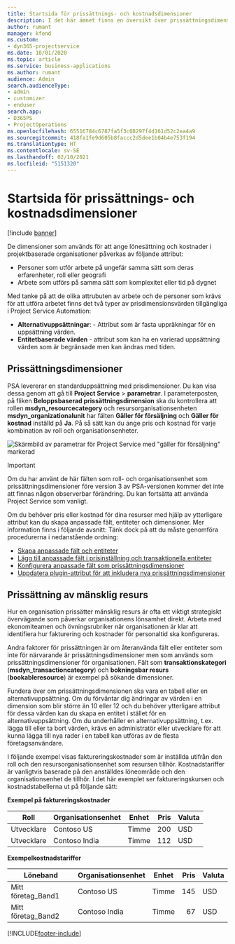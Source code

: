```yaml
---
title: Startsida för prissättnings- och kostnadsdimensioner
description: I det här ämnet finns en översikt över prissättningsdimensioner.
author: rumant
manager: kfend
ms.custom:
- dyn365-projectservice
ms.date: 10/01/2020
ms.topic: article
ms.service: business-applications
ms.author: rumant
audience: Admin
search.audienceType:
- admin
- customizer
- enduser
search.app:
- D365PS
- ProjectOperations
ms.openlocfilehash: 65516784c6787fa5f3c08297f4d161d52c2ea4a9
ms.sourcegitcommit: 418fa1fe9d605b8faccc2d5dee1b04b4e753f194
ms.translationtype: HT
ms.contentlocale: sv-SE
ms.lasthandoff: 02/10/2021
ms.locfileid: "5151320"
---
```

# <a name="pricing-and-costing-dimensions-home-page"></a>Startsida för prissättnings- och kostnadsdimensioner

[!include [banner](../includes/psa-now-project-operations.md)]

De dimensioner som används för att ange lönesättning och kostnader i projektbaserade organisationer påverkas av följande attribut:

- Personer som utför arbete på ungefär samma sätt som deras erfarenheter, roll eller geografi
- Arbete som utförs på samma sätt som komplexitet eller tid på dygnet

Med tanke på att de olika attrubuten av arbete och de personer som krävs för att utföra arbetet finns det två typer av prisdimensionsvärden tillgängliga i Project Service Automation: 

- **Alternativuppsättningar**: - Attribut som är fasta uppräkningar för en uppsättning värden.
- **Entitetbaserade värden** - attribut som kan ha en varierad uppsättning värden som är begränsade men kan ändras med tiden.

## <a name="pricing-dimensions"></a>Prissättningsdimensioner

PSA levererar en standarduppsättning med prisdimensioner. Du kan visa dessa genom att gå till **Project Service** > **parametrar**. I parameterposten, på fliken **Beloppsbaserad prissättningsdimension** ska du kontrollera att rollen **msdyn_resourcecategory** och resursorganisationsenheten **msdyn_organizationalunit** har fälten **Gäller för försäljning** och **Gäller för kostnad** inställd på **Ja**. På så sätt kan du ange pris och kostnad för varje kombination av roll och organisationsenheter.

![Skärmbild av parametrar för Project Service med "gäller för försäljning" markerad](media/PS-OOB-parameters.png)

> [!IMPORTANT]
> Om du har använt de här fälten som roll- och organisationsenhet som prissättningsdimensioner före version 3 av PSA-versionen kommer det inte att finnas någon observerbar förändring. Du kan fortsätta att använda Project Service som vanligt. 

Om du behöver pris eller kostnad för dina resurser med hjälp av ytterligare attribut kan du skapa anpassade fält, entiteter och dimensioner. Mer information finns i följande avsnitt: Tänk dock på att du måste genomföra procedurerna i nedanstående ordning:

- [Skapa anpassade fält och entiteter](create-custom-fields-entities.md)
- [Lägg till anpassade fält i prisinställning och transaktionella entiteter](field-references.md)
- [Konfigurera anpassade fält som prissättningsdimensioner](set-up-pricing-dimensions.md)
- [Uppdatera plugin-attribut för att inkludera nya prissättningsdimensioner](update-plug-in-attributes.md)

## <a name="pricing-human-resource-time"></a>Prissättning av mänsklig resurs
Hur en organisation prissätter mänsklig resurs är ofta ett viktigt strategiskt övervägande som påverkar organisationens lönsamhet direkt. Arbeta med ekonomiteamen och övningsrubriker när organisationen är klar att identifiera hur fakturering och kostnader för personaltid ska konfigureras.

Andra faktorer för prissättningen är om återanvända fält eller entiteter som inte för närvarande är prissättningsdimensioner men som används som prissättningsdimensioner för organisationen. Fält som **transaktionskategori** (**msdyn_transactioncategory**) och **bokningsbar resurs** (**bookableresource**) är exempel på sökande dimensioner. 

Fundera över om prissättningsdimensionen ska vara en tabell eller en alternativuppsättning. Om du förväntar dig ändringar av värden i en dimension som blir större än 10 eller 12 och du behöver ytterligare attribut för dessa värden kan du skapa en entitet i stället för en alternativuppsättning. Om du underhåller en alternativuppsättning, t.ex. lägga till eller ta bort värden, krävs en administratör eller utvecklare för att kunna lägga till nya rader i en tabell kan utföras av de flesta företagsanvändare.

I följande exempel visas faktureringskostnader som är inställda utifrån den roll och den resursorganisationsenhet som resursen tillhör. Kostnadstariffer är vanligtvis baserade på den anställdes löneområde och den organisationsenhet de tillhör. I det här exemplet ser faktureringskursen och kostnadstabellerna ut på följande sätt:

**Exempel på faktureringskostnader**

| Roll        | Organisationsenhet    |Enhet      |Pris      |Valuta  |
| ------------|-------------|----------|----------:|----------|
| Utvecklare   | Contoso US  |Timme | 200|USD     |
| Utvecklare   | Contoso India |Timme|   112|USD     |


**Exempelkostnadstariffer**

| Löneband     | Organisationsenhet    |Enhet      |Pris      |Valuta  |
| ----------------|-------------|----------|----------:|----------|
| Mitt företag_Band1 | Contoso US  |Timme | 145|USD     |
| Mitt företag_Band2 | Contoso India |Timme|   67|USD     |


[!INCLUDE[footer-include](../includes/footer-banner.md)]
